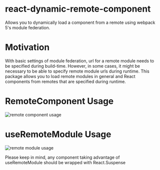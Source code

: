 # react-dynamic-remote-component

Allows you to dynamically load a component from a remote using webpack 5's module federation.

# Motivation

With basic settings of module federation, url for a remote module needs to be specified during build-time. However, in some cases, it might be necessary to be able to specify remote module urls during runtime. This package allows you to load remote modules in general and React components from remotes that are specified during runtime.

# RemoteComponent Usage

![remote component usage](https://imgur.com/5cL4Rel)

# useRemoteModule Usage

![remote module usage](https://imgur.com/nT5yID0)

Please keep in mind, any component taking advantage of useRemoteModule should be wrapped with React.Suspense
